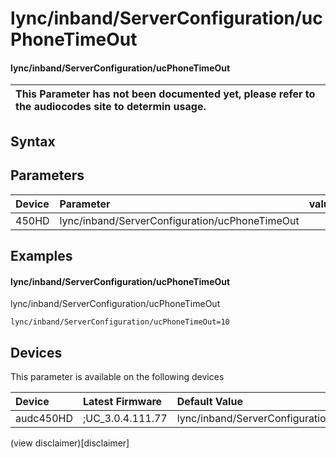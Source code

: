 ﻿---
description: lync/inband/ServerConfiguration/ucPhoneTimeOut
search: false
---

# lync/inband/ServerConfiguration/ucPhoneTimeOut

#### lync/inband/ServerConfiguration/ucPhoneTimeOut


| This Parameter has not been documented yet, please refer to the audiocodes site to determin usage.  | 
| :--- |

## Syntax

## Parameters
|Device|Parameter|value|Description|
|:---|:---|:---|:---|
| 450HD | lync/inband/ServerConfiguration/ucPhoneTimeOut |  |  |

## Examples
#### lync/inband/ServerConfiguration/ucPhoneTimeOut

lync/inband/ServerConfiguration/ucPhoneTimeOut

```
lync/inband/ServerConfiguration/ucPhoneTimeOut=10
```

## Devices
This parameter is available on the following devices

| Device | Latest Firmware | Default Value |
|:---|:---|:---|
| audc450HD | ;UC_3.0.4.111.77 | lync/inband/ServerConfiguration/ucPhoneTimeOut=10 

(view disclaimer)[disclaimer]
